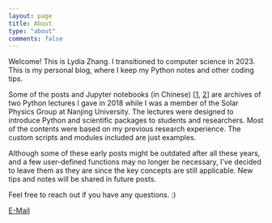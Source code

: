 ```yaml
---
layout: page
title: About
type: "about"
comments: false
---
```

Welcome! This is Lydia Zhang. I transitioned to computer science in 2023. This is my personal blog, where I keep my Python notes and other coding tips.

Some of the posts and Jupyter notebooks (in Chinese) [[1](/main), [2](/advance)] are archives of two Python lectures I gave in 2018 while I was a member of the Solar Physics Group at Nanjing University. The lectures were designed to introduce Python and scientific packages to students and researchers. Most of the contents were based on my previous research experience. The custom scripts and modules included are just examples.

Although some of these early posts might be outdated after all these years, and a few user-defined functions may no longer be necessary, I've decided to leave them as they are since the key concepts are still applicable. New tips and notes will be shared in future posts.

Feel free to reach out if you have any questions. :)

[<i class="fa fa-envelope"></i> E-Mail](mailto:lydiazly2@gmail.com)

<!-- <a rel="license" href="http://creativecommons.org/licenses/by-sa/4.0/"><img alt="Creative Commons License" style="border-width:0" src="https://i.creativecommons.org/l/by-sa/4.0/88x31.png" /></a><br />This work is licensed under a <a rel="license" href="http://creativecommons.org/licenses/by-sa/4.0/">Creative Commons Attribution-ShareAlike 4.0 International License</a>. -->
